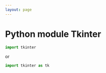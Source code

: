 ```yaml
---
layout: page
---
```


# Python module Tkinter

```python
import tkinter
```

or

```python
import tkinter as tk
```
